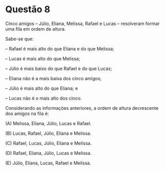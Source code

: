 # Questão 8

Cinco amigos – Júlio, Eliana, Melissa, Rafael e Lucas – resolveram formar uma fila em ordem de altura.

Sabe-se que:

– Rafael é mais alto do que Eliana e do que Melissa;

– Lucas é mais alto do que Melissa;

– Júlio é mais baixo do que Rafael e do que Lucas;

– Eliana não é a mais baixa dos cinco amigos;

– Júlio é mais alto do que Eliana; e

– Lucas não é o mais alto dos cinco.
  
Considerando as informações anteriores, a ordem de altura decrescente dos amigos na fila é:

(A) Melissa, Eliana, Júlio, Lucas e Rafael.

(B) Lucas, Rafael, Júlio, Eliana e Melissa.

(C) Rafael, Lucas, Júlio, Eliana e Melissa.

(D) Rafael, Eliana, Júlio, Lucas e Melissa.

(E) Júlio, Eliana, Lucas, Rafael e Melissa.